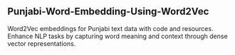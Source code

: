 ## Punjabi-Word-Embedding-Using-Word2Vec
 Word2Vec embeddings for Punjabi text data with code and resources. Enhance NLP tasks by capturing word meaning and context through dense vector representations.
